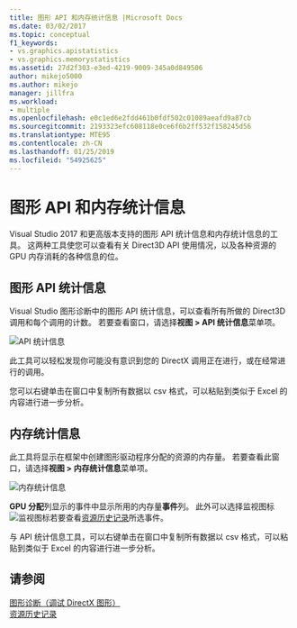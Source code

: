 ```yaml
---
title: 图形 API 和内存统计信息 |Microsoft Docs
ms.date: 03/02/2017
ms.topic: conceptual
f1_keywords:
- vs.graphics.apistatistics
- vs.graphics.memorystatistics
ms.assetid: 27d2f303-e3ed-4219-9009-345a0d849506
author: mikejo5000
ms.author: mikejo
manager: jillfra
ms.workload:
- multiple
ms.openlocfilehash: e0c1ed6e2fdd461b0fdf502c01089aeafd9a87cb
ms.sourcegitcommit: 2193323efc608118e0ce6f6b2ff532f158245d56
ms.translationtype: MTE95
ms.contentlocale: zh-CN
ms.lasthandoff: 01/25/2019
ms.locfileid: "54925625"
---
```

# <a name="graphics-api-and-memory-statistics"></a>图形 API 和内存统计信息
<!-- VERSIONLESS --> Visual Studio 2017 和更高版本支持的图形 API 统计信息和内存统计信息的工具。  这两种工具使您可以查看有关 Direct3D API 使用情况，以及各种资源的 GPU 内存消耗的各种信息的位。

## <a name="graphics-api-statistics"></a>图形 API 统计信息
Visual Studio 图形诊断中的图形 API 统计信息，可以查看所有所做的 Direct3D 调用和每个调用的计数。  若要查看窗口，请选择**视图 > API 统计信息**菜单项。

![API 统计信息](media/gfx_diag_api_statistics.png)

此工具可以轻松发现你可能没有意识到您的 DirectX 调用正在进行，或在经常进行的调用。

您可以右键单击在窗口中复制所有数据以 csv 格式，可以粘贴到类似于 Excel 的内容进行进一步分析。

## <a name="memory-statistics"></a>内存统计信息
此工具将显示在框架中创建图形驱动程序分配的资源的内存量。  若要查看此窗口，请选择**视图 > 内存统计信息**菜单项。

![内存统计信息](media/gfx_diag_memory_statistics.png)

**GPU 分配**列显示的事件中显示所用的内存量**事件**列。  此外可以选择监视图标![监视图标](media/gfx_watch.png)若要查看[资源历史记录](graphics-event-list.md#resource-history)所选事件。

与 API 统计信息工具，可以右键单击在窗口中复制所有数据以 csv 格式，可以粘贴到类似于 Excel 的内容进行进一步分析。

## <a name="see-also"></a>请参阅  
[图形诊断（调试 DirectX 图形）](visual-studio-graphics-diagnostics.md)   
[资源历史记录](graphics-event-list.md#resource-history)
<!-- /VERSIONLESS -->